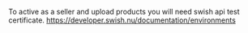 To active as a seller and upload products you will need swish api test certificate. 
https://developer.swish.nu/documentation/environments
